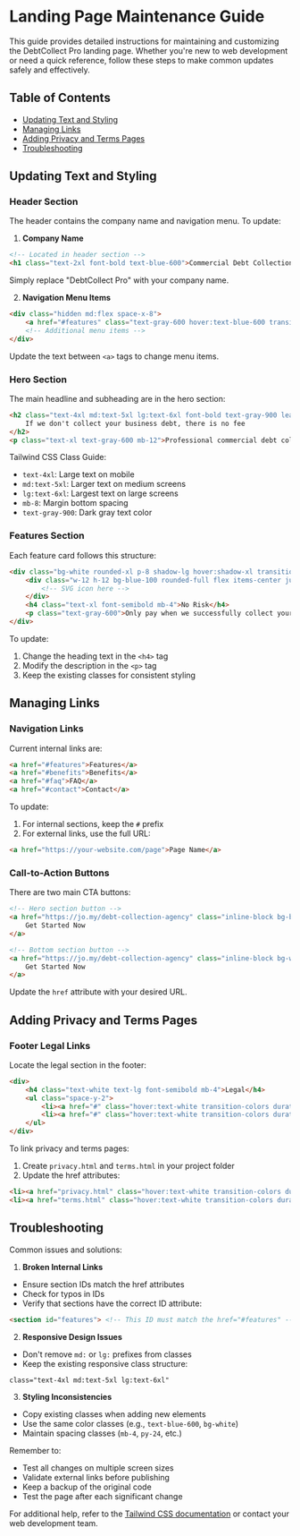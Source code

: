 # Landing Page Maintenance Guide

This guide provides detailed instructions for maintaining and customizing the DebtCollect Pro landing page. Whether you're new to web development or need a quick reference, follow these steps to make common updates safely and effectively.

## Table of Contents
- [Updating Text and Styling](#updating-text-and-styling)
- [Managing Links](#managing-links)
- [Adding Privacy and Terms Pages](#adding-privacy-and-terms-pages)
- [Troubleshooting](#troubleshooting)

## Updating Text and Styling

### Header Section
The header contains the company name and navigation menu. To update:

1. **Company Name**
```html
<!-- Located in header section -->
<h1 class="text-2xl font-bold text-blue-600">Commercial Debt Collection Agency</h1>
```
Simply replace "DebtCollect Pro" with your company name.

2. **Navigation Menu Items**
```html
<div class="hidden md:flex space-x-8">
    <a href="#features" class="text-gray-600 hover:text-blue-600 transition-colors duration-300">Features</a>
    <!-- Additional menu items -->
</div>
```
Update the text between `<a>` tags to change menu items.

### Hero Section
The main headline and subheading are in the hero section:

```html
<h2 class="text-4xl md:text-5xl lg:text-6xl font-bold text-gray-900 leading-tight mb-8">
    If we don't collect your business debt, there is no fee
</h2>
<p class="text-xl text-gray-600 mb-12">Professional commercial debt collection services with over 50 years of experience</p>
```

Tailwind CSS Class Guide:
- `text-4xl`: Large text on mobile
- `md:text-5xl`: Larger text on medium screens
- `lg:text-6xl`: Largest text on large screens
- `mb-8`: Margin bottom spacing
- `text-gray-900`: Dark gray text color

### Features Section
Each feature card follows this structure:
```html
<div class="bg-white rounded-xl p-8 shadow-lg hover:shadow-xl transition-shadow duration-300">
    <div class="w-12 h-12 bg-blue-100 rounded-full flex items-center justify-center mb-6">
        <!-- SVG icon here -->
    </div>
    <h4 class="text-xl font-semibold mb-4">No Risk</h4>
    <p class="text-gray-600">Only pay when we successfully collect your debt.</p>
</div>
```

To update:
1. Change the heading text in the `<h4>` tag
2. Modify the description in the `<p>` tag
3. Keep the existing classes for consistent styling

## Managing Links

### Navigation Links
Current internal links are:
```html
<a href="#features">Features</a>
<a href="#benefits">Benefits</a>
<a href="#faq">FAQ</a>
<a href="#contact">Contact</a>
```

To update:
1. For internal sections, keep the `#` prefix
2. For external links, use the full URL:
```html
<a href="https://your-website.com/page">Page Name</a>
```

### Call-to-Action Buttons
There are two main CTA buttons:
```html
<!-- Hero section button -->
<a href="https://jo.my/debt-collection-agency" class="inline-block bg-blue-600 text-white px-8 py-4 rounded-lg">
    Get Started Now
</a>

<!-- Bottom section button -->
<a href="https://jo.my/debt-collection-agency" class="inline-block bg-white text-blue-600 px-8 py-4 rounded-lg">
    Get Started Now
</a>
```

Update the `href` attribute with your desired URL.

## Adding Privacy and Terms Pages

### Footer Legal Links
Locate the legal section in the footer:
```html
<div>
    <h4 class="text-white text-lg font-semibold mb-4">Legal</h4>
    <ul class="space-y-2">
        <li><a href="#" class="hover:text-white transition-colors duration-300">Privacy Policy</a></li>
        <li><a href="#" class="hover:text-white transition-colors duration-300">Terms of Service</a></li>
    </ul>
</div>
```

To link privacy and terms pages:
1. Create `privacy.html` and `terms.html` in your project folder
2. Update the href attributes:
```html
<li><a href="privacy.html" class="hover:text-white transition-colors duration-300">Privacy Policy</a></li>
<li><a href="terms.html" class="hover:text-white transition-colors duration-300">Terms of Service</a></li>
```

## Troubleshooting

Common issues and solutions:

1. **Broken Internal Links**
- Ensure section IDs match the href attributes
- Check for typos in IDs
- Verify that sections have the correct ID attribute:
```html
<section id="features"> <!-- This ID must match the href="#features" -->
```

2. **Responsive Design Issues**
- Don't remove `md:` or `lg:` prefixes from classes
- Keep the existing responsive class structure:
```html
class="text-4xl md:text-5xl lg:text-6xl"
```

3. **Styling Inconsistencies**
- Copy existing classes when adding new elements
- Use the same color classes (e.g., `text-blue-600`, `bg-white`)
- Maintain spacing classes (`mb-4`, `py-24`, etc.)

Remember to:
- Test all changes on multiple screen sizes
- Validate external links before publishing
- Keep a backup of the original code
- Test the page after each significant change

For additional help, refer to the [Tailwind CSS documentation](https://tailwindcss.com/docs) or contact your web development team.

